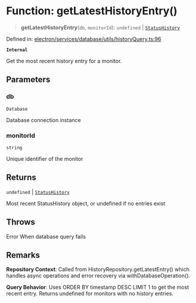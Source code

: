 # Function: getLatestHistoryEntry()

> **getLatestHistoryEntry**(`db`, `monitorId`): `undefined` \| [`StatusHistory`](../../../../../../shared/types/interfaces/StatusHistory.md)

Defined in: [electron/services/database/utils/historyQuery.ts:96](https://github.com/Nick2bad4u/Uptime-Watcher/blob/8a1973382d5fe14c52996ecda381894eb7ecd4a6/electron/services/database/utils/historyQuery.ts#L96)

**`Internal`**

Get the most recent history entry for a monitor.

## Parameters

### db

`Database`

Database connection instance

### monitorId

`string`

Unique identifier of the monitor

## Returns

`undefined` \| [`StatusHistory`](../../../../../../shared/types/interfaces/StatusHistory.md)

Most recent StatusHistory object, or undefined if no entries exist

## Throws

Error When database query fails

## Remarks

**Repository Context**: Called from HistoryRepository.getLatestEntry()
which handles async operations and error recovery via withDatabaseOperation().

**Query Behavior**: Uses ORDER BY timestamp DESC LIMIT 1 to get the most recent entry.
Returns undefined for monitors with no history entries.
